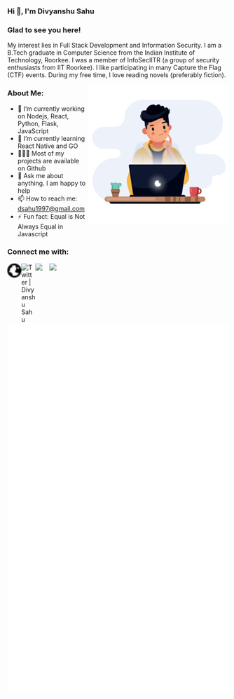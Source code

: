 ### Hi 👋, I'm Divyanshu Sahu

### Glad to see you here!

My interest lies in Full Stack Development and Information Security. I am a B.Tech graduate in Computer Science from the Indian Institute of Technology, Roorkee. I was a member of InfoSecIITR (a group of security enthusiasts from IIT Roorkee). I like participating in many Capture the Flag (CTF) events. During my free time, I love reading novels (preferably fiction).

<img align="right" width="320" src="https://raw.githubusercontent.com/divyanshusahu/divyanshusahu/main/developer.gif" />

### About Me:

- 🔭 I’m currently working on Nodejs, React, Python, Flask, JavaScript
- 🌱 I’m currently learning React Native and GO
- 👨🏻‍💻 Most of my projects are available on Github
- 💬 Ask me about anything. I am happy to help
- 📫 How to reach me: dsahu1997@gmail.com
- ⚡ Fun fact: Equal is Not Always Equal in Javascript

### Connect me with:

[<img align="left" alt="divyanshusahu.vercel.app" width="32px" src="https://raw.githubusercontent.com/iconic/open-iconic/master/svg/globe.svg" />](https://divyanshusahu.vercel.app)
[<img align="left" alt="Twitter | Divyanshu Sahu" width="32" src="https://cdn.jsdelivr.net/npm/simple-icons@v3/icons/twitter.svg" />](https://twitter.com/divyan5hu)
[<img align="left" width="32" src="https://cdn.jsdelivr.net/npm/simple-icons@v3/icons/linkedin.svg" />](https://www.linkedin.com/in/divyanshu-sahu/)
[<img align="left" width="32" src="https://cdn.jsdelivr.net/npm/simple-icons@v3/icons/instagram.svg" />](https://www.instagram.com/_divyanshusahu_/)

<img src="./github-metrics.svg" />
